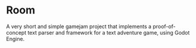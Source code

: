 # Room
A very short and simple gamejam project that implements a proof-of-concept text parser and framework for a text adventure game, using Godot Engine.
